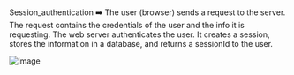 Session_authentication ➡️ The user (browser) sends a request to the server. The request contains the credentials of the user and the info it is requesting. The web server authenticates the user. It creates a session, stores the information in a database, and returns a sessionId to the user.

![image](https://github.com/Karlie-crypto/alx-backend-user-data/assets/110098940/ebd4337d-7d3a-4205-b6fc-4056ef22e130)
